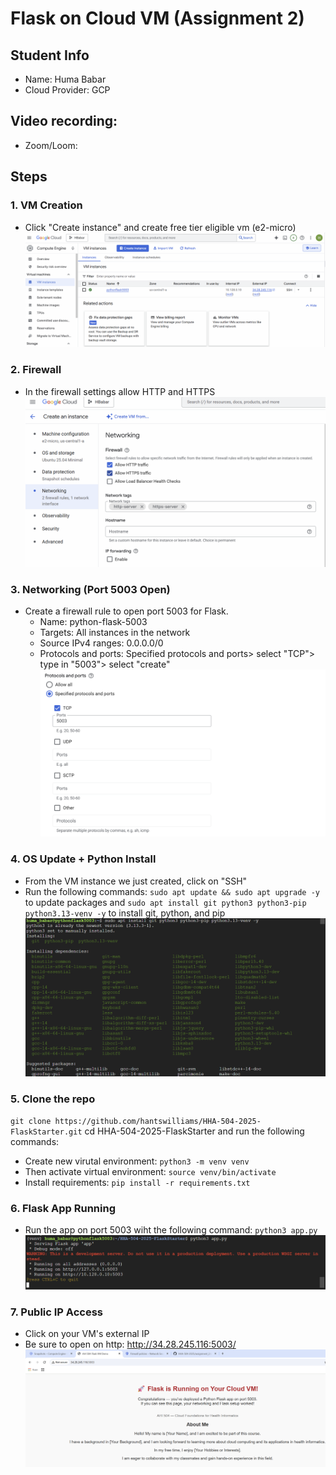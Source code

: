 # Flask on Cloud VM (Assignment 2)

## Student Info
- Name:  Huma Babar
- Cloud Provider: GCP

## Video recording: 
- Zoom/Loom: 

## Steps
### 1. VM Creation
- Click "Create instance" and create free tier eligible vm (e2-micro)
![vm creation](screenshots/createvm.png)

### 2. Firewall
- In the firewall settings allow HTTP and HTTPS 
![firewall](screenshots\firewall.png)

### 3. Networking (Port 5003 Open)
- Create a firewall rule to open port 5003 for Flask.
    - Name: python-flask-5003
    - Targets: All instances in the network
    - Source IPv4 ranges: 0.0.0.0/0
    - Protocols and ports: Specified protocols and ports> select "TCP"> type in "5003"> select "create"
![networking](screenshots\port5003.png)

### 4. OS Update + Python Install
- From the VM instance we just created, click on "SSH"
- Run the following commands: `sudo apt update && sudo apt upgrade -y` to update packages and `sudo apt install git python3 python3-pip python3.13-venv -y` to install git, python, and pip
![installpython](screenshots/installpython.png)

### 5. Clone the repo
`git clone https://github.com/hantswilliams/HHA-504-2025-FlaskStarter.git`
cd HHA-504-2025-FlaskStarter 
and run the following commands: 
- Create new virutal environment: `python3 -m venv venv`
- Then activate virtual environment: `source venv/bin/activate`
- Install requirements: `pip install -r requirements.txt` 

### 6. Flask App Running
- Run the app on port 5003 wiht the following command: 
`python3 app.py` 
![flask](screenshots/runflaskonport.png)

### 7. Public IP Access
- Click on your VM's external IP 
- Be sure to open on http: http://34.28.245.116:5003/
![page loading](screenshots/flaskruns.png)